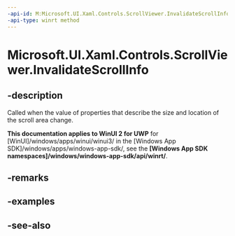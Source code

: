 ```yaml
---
-api-id: M:Microsoft.UI.Xaml.Controls.ScrollViewer.InvalidateScrollInfo
-api-type: winrt method
---
```


<!-- Method syntax
public void InvalidateScrollInfo()
-->

# Microsoft.UI.Xaml.Controls.ScrollViewer.InvalidateScrollInfo

## -description
Called when the value of properties that describe the size and location of the scroll area change.

**This documentation applies to WinUI 2 for UWP** for [WinUI]/windows/apps/winui/winui3/ in the [Windows App SDK]/windows/apps/windows-app-sdk/, see the **[Windows App SDK namespaces]/windows/windows-app-sdk/api/winrt/**.

## -remarks

## -examples

## -see-also
